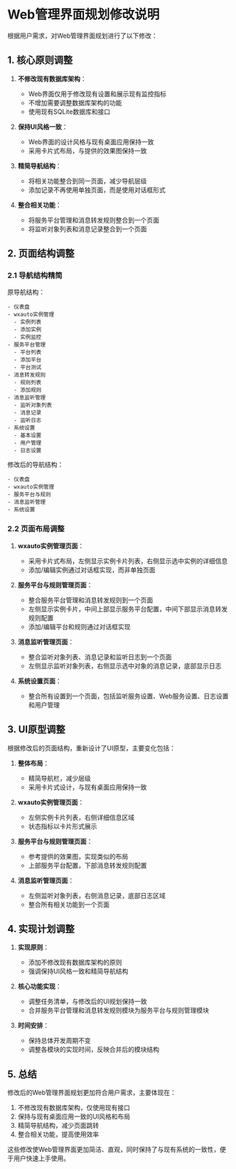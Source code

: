 # Web管理界面规划修改说明

根据用户需求，对Web管理界面规划进行了以下修改：

## 1. 核心原则调整

1. **不修改现有数据库架构**：
   - Web界面仅用于修改现有设置和展示现有监控指标
   - 不增加需要调整数据库架构的功能
   - 使用现有SQLite数据库和接口

2. **保持UI风格一致**：
   - Web界面的设计风格与现有桌面应用保持一致
   - 采用卡片式布局，与提供的效果图保持一致

3. **精简导航结构**：
   - 将相关功能整合到同一页面，减少导航层级
   - 添加记录不再使用单独页面，而是使用对话框形式

4. **整合相关功能**：
   - 将服务平台管理和消息转发规则整合到一个页面
   - 将监听对象列表和消息记录整合到一个页面

## 2. 页面结构调整

### 2.1 导航结构精简

原导航结构：
```
- 仪表盘
- wxauto实例管理
  - 实例列表
  - 添加实例
  - 实例监控
- 服务平台管理
  - 平台列表
  - 添加平台
  - 平台测试
- 消息转发规则
  - 规则列表
  - 添加规则
- 消息监听管理
  - 监听对象列表
  - 消息记录
  - 监听日志
- 系统设置
  - 基本设置
  - 用户管理
  - 日志设置
```

修改后的导航结构：
```
- 仪表盘
- wxauto实例管理
- 服务平台与规则
- 消息监听管理
- 系统设置
```

### 2.2 页面布局调整

1. **wxauto实例管理页面**：
   - 采用卡片式布局，左侧显示实例卡片列表，右侧显示选中实例的详细信息
   - 添加/编辑实例通过对话框实现，而非单独页面

2. **服务平台与规则管理页面**：
   - 整合服务平台管理和消息转发规则到一个页面
   - 左侧显示实例卡片，中间上部显示服务平台配置，中间下部显示消息转发规则配置
   - 添加/编辑平台和规则通过对话框实现

3. **消息监听管理页面**：
   - 整合监听对象列表、消息记录和监听日志到一个页面
   - 左侧显示监听对象列表，右侧显示选中对象的消息记录，底部显示日志

4. **系统设置页面**：
   - 整合所有设置到一个页面，包括监听服务设置、Web服务设置、日志设置和用户管理

## 3. UI原型调整

根据修改后的页面结构，重新设计了UI原型，主要变化包括：

1. **整体布局**：
   - 精简导航栏，减少层级
   - 采用卡片式设计，与现有桌面应用保持一致

2. **wxauto实例管理页面**：
   - 左侧实例卡片列表，右侧详细信息区域
   - 状态指标以卡片形式展示

3. **服务平台与规则管理页面**：
   - 参考提供的效果图，实现类似的布局
   - 上部服务平台配置，下部消息转发规则配置

4. **消息监听管理页面**：
   - 左侧监听对象列表，右侧消息记录，底部日志区域
   - 整合所有相关功能到一个页面

## 4. 实现计划调整

1. **实现原则**：
   - 添加不修改现有数据库架构的原则
   - 强调保持UI风格一致和精简导航结构

2. **核心功能实现**：
   - 调整任务清单，与修改后的UI规划保持一致
   - 合并服务平台管理和消息转发规则模块为服务平台与规则管理模块

3. **时间安排**：
   - 保持总体开发周期不变
   - 调整各模块的实现时间，反映合并后的模块结构

## 5. 总结

修改后的Web管理界面规划更加符合用户需求，主要体现在：

1. 不修改现有数据库架构，仅使用现有接口
2. 保持与现有桌面应用一致的UI风格和布局
3. 精简导航结构，减少页面跳转
4. 整合相关功能，提高使用效率

这些修改使Web管理界面更加简洁、直观，同时保持了与现有系统的一致性，便于用户快速上手使用。
